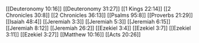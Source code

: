 [[Deuteronomy 10:16]]
[[Deuteronomy 31:27]]
[[1 Kings 22:14]]
[[2 Chronicles 30:8]]
[[2 Chronicles 36:13]]
[[Psalms 95:8]]
[[Proverbs 21:29]]
[[Isaiah 48:4]]
[[Jeremiah 3:3]]
[[Jeremiah 5:3]]
[[Jeremiah 6:15]]
[[Jeremiah 8:12]]
[[Jeremiah 26:2]]
[[Ezekiel 3:4]]
[[Ezekiel 3:7]]
[[Ezekiel 3:11]]
[[Ezekiel 3:27]]
[[Matthew 10:16]]
[[Acts 20:26]]
